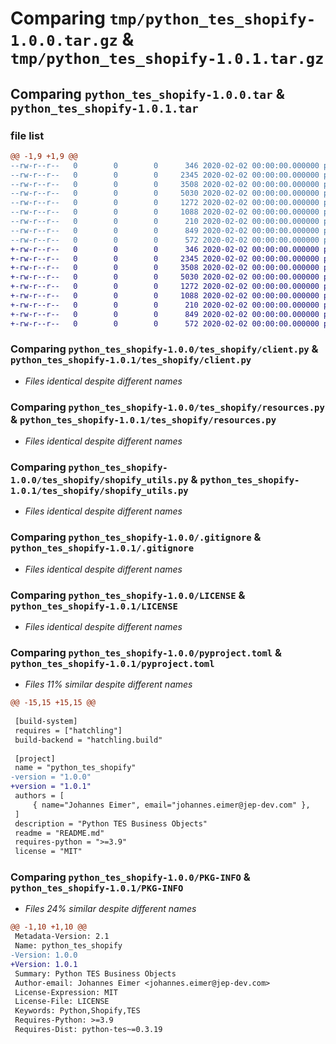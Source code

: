 # Comparing `tmp/python_tes_shopify-1.0.0.tar.gz` & `tmp/python_tes_shopify-1.0.1.tar.gz`

## Comparing `python_tes_shopify-1.0.0.tar` & `python_tes_shopify-1.0.1.tar`

### file list

```diff
@@ -1,9 +1,9 @@
--rw-r--r--   0        0        0      346 2020-02-02 00:00:00.000000 python_tes_shopify-1.0.0/tes_shopify/__init__.py
--rw-r--r--   0        0        0     2345 2020-02-02 00:00:00.000000 python_tes_shopify-1.0.0/tes_shopify/client.py
--rw-r--r--   0        0        0     3508 2020-02-02 00:00:00.000000 python_tes_shopify-1.0.0/tes_shopify/resources.py
--rw-r--r--   0        0        0     5030 2020-02-02 00:00:00.000000 python_tes_shopify-1.0.0/tes_shopify/shopify_utils.py
--rw-r--r--   0        0        0     1272 2020-02-02 00:00:00.000000 python_tes_shopify-1.0.0/.gitignore
--rw-r--r--   0        0        0     1088 2020-02-02 00:00:00.000000 python_tes_shopify-1.0.0/LICENSE
--rw-r--r--   0        0        0      210 2020-02-02 00:00:00.000000 python_tes_shopify-1.0.0/README.md
--rw-r--r--   0        0        0      849 2020-02-02 00:00:00.000000 python_tes_shopify-1.0.0/pyproject.toml
--rw-r--r--   0        0        0      572 2020-02-02 00:00:00.000000 python_tes_shopify-1.0.0/PKG-INFO
+-rw-r--r--   0        0        0      346 2020-02-02 00:00:00.000000 python_tes_shopify-1.0.1/tes_shopify/__init__.py
+-rw-r--r--   0        0        0     2345 2020-02-02 00:00:00.000000 python_tes_shopify-1.0.1/tes_shopify/client.py
+-rw-r--r--   0        0        0     3508 2020-02-02 00:00:00.000000 python_tes_shopify-1.0.1/tes_shopify/resources.py
+-rw-r--r--   0        0        0     5030 2020-02-02 00:00:00.000000 python_tes_shopify-1.0.1/tes_shopify/shopify_utils.py
+-rw-r--r--   0        0        0     1272 2020-02-02 00:00:00.000000 python_tes_shopify-1.0.1/.gitignore
+-rw-r--r--   0        0        0     1088 2020-02-02 00:00:00.000000 python_tes_shopify-1.0.1/LICENSE
+-rw-r--r--   0        0        0      210 2020-02-02 00:00:00.000000 python_tes_shopify-1.0.1/README.md
+-rw-r--r--   0        0        0      849 2020-02-02 00:00:00.000000 python_tes_shopify-1.0.1/pyproject.toml
+-rw-r--r--   0        0        0      572 2020-02-02 00:00:00.000000 python_tes_shopify-1.0.1/PKG-INFO
```

### Comparing `python_tes_shopify-1.0.0/tes_shopify/client.py` & `python_tes_shopify-1.0.1/tes_shopify/client.py`

 * *Files identical despite different names*

### Comparing `python_tes_shopify-1.0.0/tes_shopify/resources.py` & `python_tes_shopify-1.0.1/tes_shopify/resources.py`

 * *Files identical despite different names*

### Comparing `python_tes_shopify-1.0.0/tes_shopify/shopify_utils.py` & `python_tes_shopify-1.0.1/tes_shopify/shopify_utils.py`

 * *Files identical despite different names*

### Comparing `python_tes_shopify-1.0.0/.gitignore` & `python_tes_shopify-1.0.1/.gitignore`

 * *Files identical despite different names*

### Comparing `python_tes_shopify-1.0.0/LICENSE` & `python_tes_shopify-1.0.1/LICENSE`

 * *Files identical despite different names*

### Comparing `python_tes_shopify-1.0.0/pyproject.toml` & `python_tes_shopify-1.0.1/pyproject.toml`

 * *Files 11% similar despite different names*

```diff
@@ -15,15 +15,15 @@
 
 [build-system]
 requires = ["hatchling"]
 build-backend = "hatchling.build"
 
 [project]
 name = "python_tes_shopify"
-version = "1.0.0"
+version = "1.0.1"
 authors = [
     { name="Johannes Eimer", email="johannes.eimer@jep-dev.com" },
 ]
 description = "Python TES Business Objects"
 readme = "README.md"
 requires-python = ">=3.9"
 license = "MIT"
```

### Comparing `python_tes_shopify-1.0.0/PKG-INFO` & `python_tes_shopify-1.0.1/PKG-INFO`

 * *Files 24% similar despite different names*

```diff
@@ -1,10 +1,10 @@
 Metadata-Version: 2.1
 Name: python_tes_shopify
-Version: 1.0.0
+Version: 1.0.1
 Summary: Python TES Business Objects
 Author-email: Johannes Eimer <johannes.eimer@jep-dev.com>
 License-Expression: MIT
 License-File: LICENSE
 Keywords: Python,Shopify,TES
 Requires-Python: >=3.9
 Requires-Dist: python-tes~=0.3.19
```

